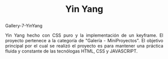 # <p align="center">Yin Yang</p>
Gallery-7-YinYang
<p align="justify">
Yin Yang hecho con CSS puro y la implementación de un keyframe. El proyecto pertenece a
la categoría de "Galería - MiniProyectos". El objetivo principal por el
cual se realizó el proyecto es para mantener una práctica fluida y
constante de las tecnólogas HTML, CSS y JAVASCRIPT.
</p>

